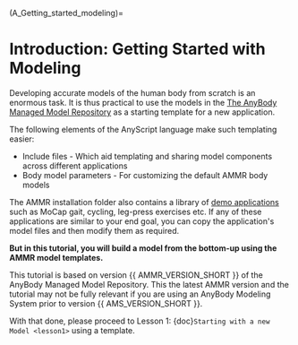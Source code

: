 (A_Getting_started_modeling)=
# Introduction: Getting Started with Modeling

Developing accurate models of the human body from scratch is an enormous task.
It is thus practical to use the models in the [The AnyBody Managed Model
Repository](https://anyscript.org/ammr-doc/)
as a starting template for a new application.

The following elements of the AnyScript language make such templating easier:

- Include files - Which aid templating and sharing model components across different applications
- Body model parameters - For customizing the default AMMR body models

The AMMR installation folder also contains a library of [demo applications](https://anyscript.org/ammr-doc/auto_examples/index.html)
such as MoCap gait, cycling, leg-press exercises etc. If any of these applications are similar to your end goal, you can copy the
application's model files and then modify them as required.

**But in this tutorial, you will build a model from the bottom-up using the AMMR model templates.**

This tutorial is based on version {{ AMMR_VERSION_SHORT }} of the AnyBody Managed Model
Repository. This the latest AMMR version and the tutorial may not be fully relevant
if you are using an AnyBody Modeling System prior to version {{ AMS_VERSION_SHORT }}. 

With that done, please proceed to Lesson 1: {doc}`Starting with a new Model <lesson1>` using a template.